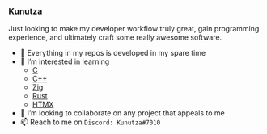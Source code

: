 ### Kunutza

Just looking to make my developer workflow truly great, gain programming experience, and ultimately craft some really awesome software.

* 💬 Everything in my repos is developed in my spare time
* 👀 I’m interested in learning
  * [C](https://www.open-std.org/jtc1/sc22/wg14/)
  * [C++](https://isocpp.org)
  * [Zig](https://ziglang.org/)
  * [Rust](https://www.rust-lang.org/)
  * [HTMX](https://htmx.org/)
* 💞️ I’m looking to collaborate on any project that appeals to me
* 📫 Reach to me on ```Discord: Kunutza#7010```
